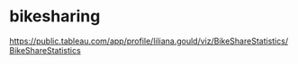 # bikesharing

https://public.tableau.com/app/profile/liliana.gould/viz/BikeShareStatistics/BikeShareStatistics
